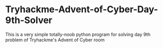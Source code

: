 # Tryhackme-Advent-of-Cyber-Day-9th-Solver
This is a very simple totally-noob python program for solving day 9th problem of Tryhackme's Advent of Cyber room

